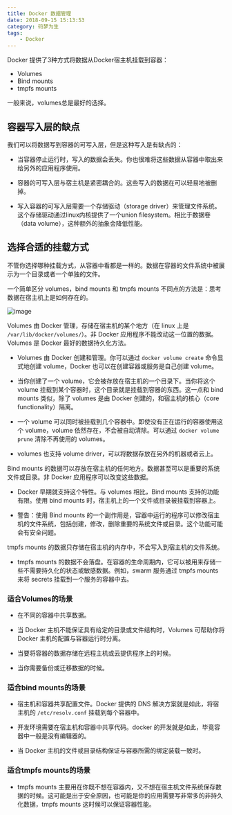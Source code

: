 ```yaml
---
title: Docker 数据管理
date: 2018-09-15 15:13:53
category: 码梦为生
tags:
    - Docker
---
```


Docker 提供了3种方式将数据从Docker宿主机挂载到容器：

- Volumes
- Bind mounts
- tmpfs mounts

一般来说，volumes总是最好的选择。

<!--more-->

## 容器写入层的缺点

我们可以将数据写到容器的可写入层，但是这种写入是有缺点的：

- 当容器停止运行时，写入的数据会丢失。你也很难将这些数据从容器中取出来给另外的应用程序使用。

- 容器的可写入层与宿主机是紧密耦合的。这些写入的数据在可以轻易地被删掉。

- 写入容器的可写入层需要一个存储驱动（storage driver）来管理文件系统。这个存储驱动通过linux内核提供了一个union filesystem。相比于数据卷（data volume），这种额外的抽象会降低性能。

## 选择合适的挂载方式

不管你选择哪种挂载方式，从容器中看都是一样的。数据在容器的文件系统中被展示为一个目录或者一个单独的文件。

一个简单区分 volumes，bind mounts 和 tmpfs mounts 不同点的方法是：思考数据在宿主机上是如何存在的。

![image](https://michaelyou.github.io/img/types-of-mounts.png)

Volumes 由 Docker 管理，存储在宿主机的某个地方（在 linux 上是 `/var/lib/docker/volumes/`）。非 Docker 应用程序不能改动这一位置的数据。Volumes 是 Docker 最好的数据持久化方法。

- Volumes 由 Docker 创建和管理。你可以通过 `docker volume create` 命令显式地创建 volume，Docker 也可以在创建容器或服务是自己创建 volume。
    
- 当你创建了一个 volume，它会被存放在宿主机的一个目录下。当你将这个 volume 挂载到某个容器时，这个目录就是挂载到容器的东西。这一点和 bind mounts 类似，除了 volumes 是由 Docker 创建的，和宿主机的核心（core functionality）隔离。
    
- 一个 volume 可以同时被挂载到几个容器中。即使没有正在运行的容器使用这个 volume，volume 依然存在，不会被自动清除。可以通过 `docker volume prune` 清除不再使用的 volumes。
    
- volumes 也支持 volume driver，可以将数据存放在另外的机器或者云上。

Bind mounts 的数据可以存放在宿主机的任何地方。数据甚至可以是重要的系统文件或目录。非 Docker 应用程序可以改变这些数据。

- Docker 早期就支持这个特性。与 volumes 相比，Bind mounts 支持的功能有限。使用 bind mounts 时，宿主机上的一个文件或目录被挂载到容器上。
    
- 警告：使用 Bind mounts 的一个副作用是，容器中运行的程序可以修改宿主机的文件系统，包括创建，修改，删除重要的系统文件或目录。这个功能可能会有安全问题。

tmpfs mounts 的数据只存储在宿主机的内存中，不会写入到宿主机的文件系统。

- tmpfs mounts 的数据不会落盘。在容器的生命周期内，它可以被用来存储一些不需要持久化的状态或敏感数据。例如，swarm 服务通过 tmpfs mounts 来将 secrets 挂载到一个服务的容器中去。

### 适合Volumes的场景

- 在不同的容器中共享数据。

- 当 Docker 主机不能保证具有给定的目录或文件结构时，Volumes 可帮助你将 Docker 主机的配置与容器运行时分离。

- 当要将容器的数据存储在远程主机或云提供程序上的时候。

- 当你需要备份或迁移数据的时候。

### 适合bind mounts的场景

- 宿主机和容器共享配置文件。Docker 提供的 DNS 解决方案就是如此，将宿主机的 `/etc/resolv.conf` 挂载到每个容器中。

- 开发环境需要在宿主机和容器中共享代码。docker 的开发就是如此，毕竟容器中一般是没有编辑器的。

- 当 Docker 主机的文件或目录结构保证与容器所需的绑定装载一致时。

### 适合tmpfs mounts的场景

- tmpfs mounts 主要用在你既不想在容器内，又不想在宿主机文件系统保存数据的时候。这可能是出于安全原因，也可能是你的应用需要写非常多的非持久化数据，tmpfs mounts 这时候可以保证容器性能。
